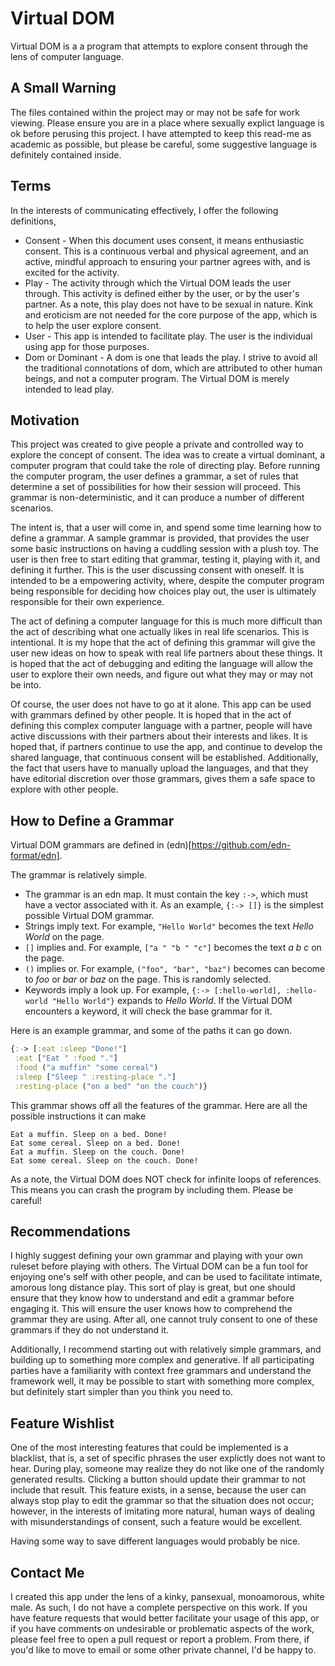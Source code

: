 # Virtual DOM

Virtual DOM is a a program that attempts to explore consent through the lens of computer language.

## A Small Warning

The files contained within the project may or may not be safe for work viewing. Please 
ensure you are in a place where sexually explict language is ok before perusing this project.
I have attempted to keep this read-me as academic as possible, but please be careful, some
suggestive language is definitely contained inside.

## Terms

In the interests of communicating effectively, I offer the following definitions,

* Consent - When this document uses consent, it means enthusiastic consent. This is a continuous
verbal and physical agreement, and an active, mindful approach to ensuring your partner agrees with,
and is excited for the activity.
* Play - The activity through which the Virtual DOM leads the user through. This activity is
defined either by the user, or by the user's partner. As a note, this play does not have to
be sexual in nature. Kink and eroticism are not needed for the core purpose of the app, which
is to help the user explore consent.
* User - This app is intended to facilitate play. The user is the individual
using app for those purposes.
* Dom or Dominant - A dom is one that leads the play. I strive to avoid all the traditional
connotations of dom, which are attributed to other human beings, and not a computer program.
The Virtual DOM is merely intended to lead play.

## Motivation

This project was created to give people a private and controlled way to explore the concept of
consent. The idea was to create a virtual dominant, a computer program that could take the role
of directing play. Before running the computer program, the user defines a
grammar, a set of rules that determine a set of possibilities for how their session will 
proceed. This grammar is non-deterministic, and it can produce a number of different scenarios.

The intent is, that a user will come in, and spend some time learning how to define a grammar. 
A sample grammar is provided, that provides the user some basic instructions on having a cuddling
session with a plush toy. The user is then free to start editing that grammar, testing it, playing
with it, and defining it further. This is the user discussing consent with oneself. It is intended
to be a empowering activity, where, despite the computer program being responsible for deciding
how choices play out, the user is ultimately responsible for their own experience. 

The act of defining a computer language for this is much more difficult than the act of describing
what one actually likes in real life scenarios. This is intentional. It is my hope that the act
of defining this grammar will give the user new ideas on how to speak with real life partners about
these things. It is hoped that the act of debugging and editing the language will allow the user
to explore their own needs, and figure out what they may or may not be into.

Of course, the user does not have to go at it alone. This app can be used with grammars defined by
other people. It is hoped that in the act of defining this complex computer language with a partner,
people will have active discussions with their partners about their interests and likes. It is hoped
that, if partners continue to use the app, and continue to develop the shared language, that
continuous consent will be established. Additionally, the fact that users have to manually upload
the languages, and that they have editorial discretion over those grammars, gives them a safe space
to explore with other people.

## How to Define a Grammar

Virtual DOM grammars are defined in (edn)[https://github.com/edn-format/edn].

The grammar is relatively simple.

* The grammar is an edn map. It must contain the key `:->`, which must have a vector associated with it.
  As an example, `{:-> []}`  is the simplest possible Virtual DOM grammar.
* Strings imply text. For example, `"Hello World"` becomes the text _Hello World_ on the page.
* `[]` implies and. For example, `["a " "b " "c"]` becomes the text _a b c_ on the page.
* `()` implies or. For example, `("foo", "bar", "baz")` becomes can become to _foo_ or _bar_ or _baz_ on the page.
  This is randomly selected.
* Keywords imply a look up. For example, `{:-> [:hello-world], :hello-world "Hello World"}` expands to 
  _Hello World_. If the Virtual DOM encounters a keyword, it will check the base grammar for it.

Here is an example grammar, and some of the paths it can go down.

```clojure
{:-> [:eat :sleep "Done!"]
 :eat ["Eat " :food "."]
 :food ("a muffin" "some cereal")
 :sleep ["Sleep " :resting-place "."]
 :resting-place ("on a bed" "on the couch")}
```

This grammar shows off all the features of the grammar. Here are all the possible instructions it can make

```
Eat a muffin. Sleep on a bed. Done!
Eat some cereal. Sleep on a bed. Done!
Eat a muffin. Sleep on the couch. Done!
Eat some cereal. Sleep on the couch. Done!
```

As a note, the Virtual DOM does NOT check for infinite loops of references. This means you can crash the program
by including them. Please be careful!

## Recommendations

I highly suggest defining your own grammar and playing with your own ruleset before playing with
others. The Virtual DOM can be a fun tool for enjoying one's self with other people, and can be used
to facilitate intimate, amorous long distance play. This sort of play is great, but one should ensure
that they know how to understand and edit a grammar before engaging it. This will ensure the user knows
how to comprehend the grammar they are using. After all, one cannot truly consent to one of these
grammars if they do not understand it.

Additionally, I recommend starting out with relatively simple grammars, and building up to something
more complex and generative. If all participating parties have a familiarity with context free grammars
and understand the framework well, it may be possible to start with something more complex, but definitely
start simpler than you think you need to.

## Feature Wishlist

One of the most interesting features that could be implemented is a blacklist, that is, a set of
specific phrases the user explictly does not want to hear. During play, someone may realize they
do not like one of the randomly generated results. Clicking a button should update their grammar
to not include that result. This feature exists, in a sense, because the user can always stop play
to edit the grammar so that the situation does not occur; however, in the interests of imitating more
natural, human ways of dealing with misunderstandings of consent, such a feature would be excellent.

Having some way to save different languages would probably be nice.

## Contact Me

I created this app under the lens of a kinky, pansexual, monoamorous, white male. As such, I do not
have a complete perspective on this work. If you have feature requests that would better facilitate 
your usage of this app, or if you have comments on undesirable or problematic aspects of the work,
please feel free to open a pull request or report a problem. From there, if you'd like to move to
email or some other private channel, I'd be happy to.
